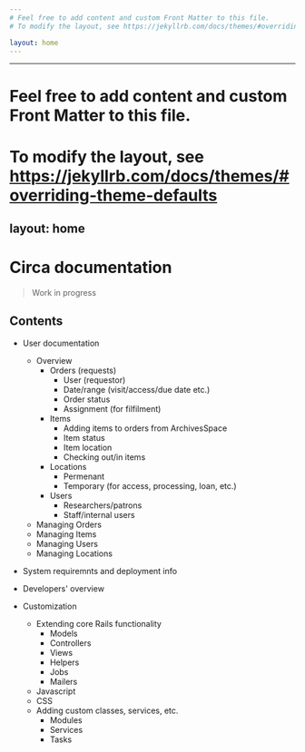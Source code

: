 ```yaml
---
# Feel free to add content and custom Front Matter to this file.
# To modify the layout, see https://jekyllrb.com/docs/themes/#overriding-theme-defaults

layout: home
---
```


---
# Feel free to add content and custom Front Matter to this file.
# To modify the layout, see https://jekyllrb.com/docs/themes/#overriding-theme-defaults

layout: home
---

# Circa documentation

> Work in progress

## Contents

* User documentation
  * Overview
    * Orders (requests)
      * User (requestor)
      * Date/range (visit/access/due date etc.)
      * Order status
      * Assignment (for filfilment)
    * Items
      * Adding items to orders from ArchivesSpace
      * Item status
      * Item location
      * Checking out/in items
    * Locations
      * Permenant
      * Temporary (for access, processing, loan, etc.)
    * Users
      * Researchers/patrons
      * Staff/internal users
  * Managing Orders
  * Managing Items
  * Managing Users
  * Managing Locations

* System requiremnts and deployment info
* Developers' overview
* Customization
  * Extending core Rails functionality
    * Models
    * Controllers
    * Views
    * Helpers
    * Jobs
    * Mailers
  * Javascript
  * CSS
  * Adding custom classes, services, etc.
    * Modules
    * Services
    * Tasks
